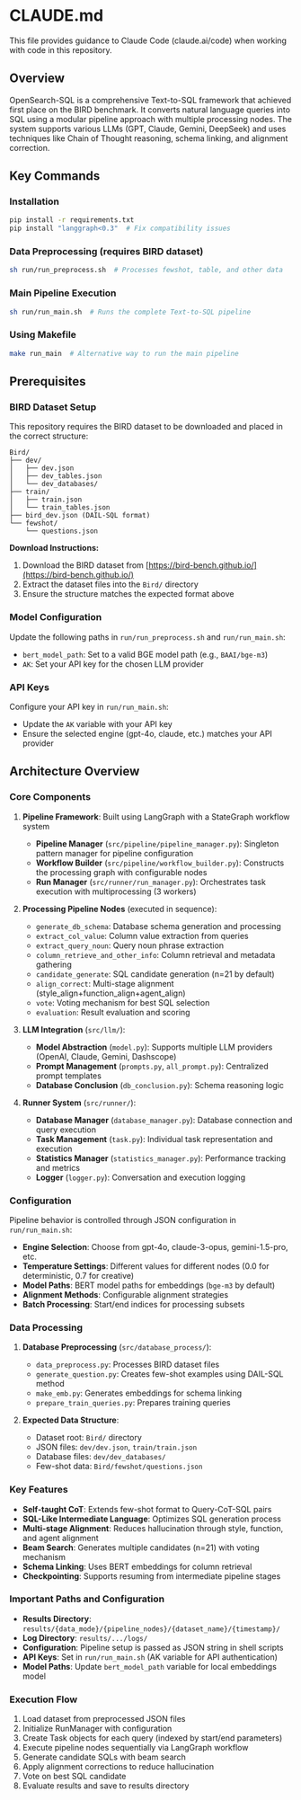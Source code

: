 # CLAUDE.md

This file provides guidance to Claude Code (claude.ai/code) when working with code in this repository.

## Overview

OpenSearch-SQL is a comprehensive Text-to-SQL framework that achieved first place on the BIRD benchmark. It converts natural language queries into SQL using a modular pipeline approach with multiple processing nodes. The system supports various LLMs (GPT, Claude, Gemini, DeepSeek) and uses techniques like Chain of Thought reasoning, schema linking, and alignment correction.

## Key Commands

### Installation
```bash
pip install -r requirements.txt
pip install "langgraph<0.3"  # Fix compatibility issues
```

### Data Preprocessing (requires BIRD dataset)
```bash
sh run/run_preprocess.sh  # Processes fewshot, table, and other data
```

### Main Pipeline Execution
```bash
sh run/run_main.sh  # Runs the complete Text-to-SQL pipeline
```

### Using Makefile
```bash
make run_main  # Alternative way to run the main pipeline
```

## Prerequisites

### BIRD Dataset Setup
This repository requires the BIRD dataset to be downloaded and placed in the correct structure:

```
Bird/
├── dev/
│   ├── dev.json
│   ├── dev_tables.json
│   └── dev_databases/
├── train/
│   ├── train.json
│   └── train_tables.json
├── bird_dev.json (DAIL-SQL format)
└── fewshot/
    └── questions.json
```

**Download Instructions:**
1. Download the BIRD dataset from [https://bird-bench.github.io/](https://bird-bench.github.io/)
2. Extract the dataset files into the `Bird/` directory
3. Ensure the structure matches the expected format above

### Model Configuration
Update the following paths in `run/run_preprocess.sh` and `run/run_main.sh`:
- `bert_model_path`: Set to a valid BGE model path (e.g., `BAAI/bge-m3`)
- `AK`: Set your API key for the chosen LLM provider

### API Keys
Configure your API key in `run/run_main.sh`:
- Update the `AK` variable with your API key
- Ensure the selected engine (gpt-4o, claude, etc.) matches your API provider

## Architecture Overview

### Core Components

1. **Pipeline Framework**: Built using LangGraph with a StateGraph workflow system
   - **Pipeline Manager** (`src/pipeline/pipeline_manager.py`): Singleton pattern manager for pipeline configuration
   - **Workflow Builder** (`src/pipeline/workflow_builder.py`): Constructs the processing graph with configurable nodes
   - **Run Manager** (`src/runner/run_manager.py`): Orchestrates task execution with multiprocessing (3 workers)

2. **Processing Pipeline Nodes** (executed in sequence):
   - `generate_db_schema`: Database schema generation and processing
   - `extract_col_value`: Column value extraction from queries
   - `extract_query_noun`: Query noun phrase extraction
   - `column_retrieve_and_other_info`: Column retrieval and metadata gathering
   - `candidate_generate`: SQL candidate generation (n=21 by default)
   - `align_correct`: Multi-stage alignment (style_align+function_align+agent_align)
   - `vote`: Voting mechanism for best SQL selection
   - `evaluation`: Result evaluation and scoring

3. **LLM Integration** (`src/llm/`):
   - **Model Abstraction** (`model.py`): Supports multiple LLM providers (OpenAI, Claude, Gemini, Dashscope)
   - **Prompt Management** (`prompts.py`, `all_prompt.py`): Centralized prompt templates
   - **Database Conclusion** (`db_conclusion.py`): Schema reasoning logic

4. **Runner System** (`src/runner/`):
   - **Database Manager** (`database_manager.py`): Database connection and query execution
   - **Task Management** (`task.py`): Individual task representation and execution
   - **Statistics Manager** (`statistics_manager.py`): Performance tracking and metrics
   - **Logger** (`logger.py`): Conversation and execution logging

### Configuration

Pipeline behavior is controlled through JSON configuration in `run/run_main.sh`:
- **Engine Selection**: Choose from gpt-4o, claude-3-opus, gemini-1.5-pro, etc.
- **Temperature Settings**: Different values for different nodes (0.0 for deterministic, 0.7 for creative)
- **Model Paths**: BERT model paths for embeddings (`bge-m3` by default)
- **Alignment Methods**: Configurable alignment strategies
- **Batch Processing**: Start/end indices for processing subsets

### Data Processing

1. **Database Preprocessing** (`src/database_process/`):
   - `data_preprocess.py`: Processes BIRD dataset files
   - `generate_question.py`: Creates few-shot examples using DAIL-SQL method
   - `make_emb.py`: Generates embeddings for schema linking
   - `prepare_train_queries.py`: Prepares training queries

2. **Expected Data Structure**:
   - Dataset root: `Bird/` directory
   - JSON files: `dev/dev.json`, `train/train.json`
   - Database files: `dev/dev_databases/`
   - Few-shot data: `Bird/fewshot/questions.json`

### Key Features

- **Self-taught CoT**: Extends few-shot format to Query-CoT-SQL pairs
- **SQL-Like Intermediate Language**: Optimizes SQL generation process
- **Multi-stage Alignment**: Reduces hallucination through style, function, and agent alignment
- **Beam Search**: Generates multiple candidates (n=21) with voting mechanism
- **Schema Linking**: Uses BERT embeddings for column retrieval
- **Checkpointing**: Supports resuming from intermediate pipeline stages

### Important Paths and Configuration

- **Results Directory**: `results/{data_mode}/{pipeline_nodes}/{dataset_name}/{timestamp}/`
- **Log Directory**: `results/.../logs/`
- **Configuration**: Pipeline setup is passed as JSON string in shell scripts
- **API Keys**: Set in `run/run_main.sh` (AK variable for API authentication)
- **Model Paths**: Update `bert_model_path` variable for local embeddings model

### Execution Flow

1. Load dataset from preprocessed JSON files
2. Initialize RunManager with configuration
3. Create Task objects for each query (indexed by start/end parameters)
4. Execute pipeline nodes sequentially via LangGraph workflow
5. Generate candidate SQLs with beam search
6. Apply alignment corrections to reduce hallucination
7. Vote on best SQL candidate
8. Evaluate results and save to results directory